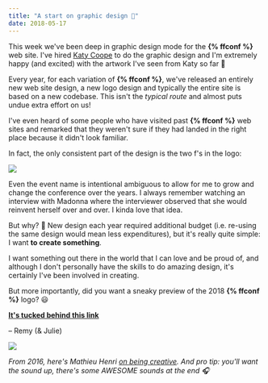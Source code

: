```yaml
---
title: "A start on graphic design 💅"
date: 2018-05-17
---
```


This week we've been deep in graphic design mode for the **{% ffconf %}** web site. I've hired [Katy Coope](https://twitter.com/kilotango) to do the graphic design and I'm extremely happy (and excited) with the artwork I've seen from Katy so far 🤩

Every year, for each variation of **{% ffconf %}**, we've released an entirely new web site design, a new logo design and typically the entire site is based on a new codebase. This isn't the _typical route_ and almost puts undue extra effort on us!

I've even heard of some people who have visited past **{% ffconf %}** web sites and remarked that they weren't sure if they had landed in the right place because it didn't look familiar.

In fact, the only consistent part of the design is the two f's in the logo:

![](https://convertkit.s3.amazonaws.com/assets/pictures/40116/1275865/content_ffconf-logos.png)

Even the event name is intentional ambiguous to allow for me to grow and change the conference over the years. I always remember watching an interview with Madonna where the interviewer observed that she would reinvent herself over and over. I kinda love that idea.

But why? 🤔 New design each year required additional budget (i.e. re-using the same design would mean less expenditures), but it's really quite simple: I want **to create something**.

I want something out there in the world that I can love and be proud of, and although I don't personally have the skills to do amazing design, it's certainly I've been involved in creating.

But more importantly, did you want a sneaky preview of the 2018 **{% ffconf %}** logo? 😃

**[It's tucked behind this link](https://ffconf.org/ffconf-logo-preview.html)**

– Remy (& Julie)

 [![](https://convertkit.s3.amazonaws.com/assets/pictures/40116/1275884/content_30891183291_4bace192ef_z.jpg)](https://www.youtube.com/watch?v=OT-Dc4nJKEo)

_From 2016, here's Mathieu Henri [on being creative](https://www.youtube.com/watch?v=OT-Dc4nJKEo). And pro tip: you'll want the sound up, there's some AWESOME sounds at the end 🎧_
